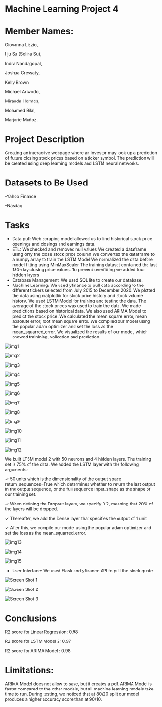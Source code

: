 # Machine Learning Project 4
# Member Names:

Giovanna Lizzio,

I ju Su (Selina Su),

Indra Nandagopal,

Joshua Cressaty,

Kelly Brown,

Michael Ariwodo,

Miranda Hermes,

Mohamed Bilal,

Marjorie Muñoz.

# Project Description

Creating an interactive webpage where an investor may look up a prediction of future closing stock prices based on a ticker symbol. The prediction will be created using deep learning models and LSTM neural networks.

# Datasets to Be Used
-Yahoo Finance

-Nasdaq

# Tasks
- Data pull:
Web scraping model allowed us to find historical stock price openings and closings and earnings data.
- ETL: 
We checked and removed null values
We created a dataframe using only the close stock price column
We converted the dataframe to a numpy array to train the LSTM Model
We normalized the data before model fitting using MinMaxScaler
The training dataset contained the last 180-day closing price values. 
To prevent overfitting we added four hidden layers
- Database Management: 
We used SQL lite to create our database.
- Machine Learning:
We used yfinance to pull data according to the different tickers selected from July 2015 to December 2020.
We plotted the data using matplotlib for stock price history and stock volume history. 
We used LSTM Model for training and testing the data. The average of the stock prices was used to train the data. 
We made predictions based on historical data.
We also used ARIMA Model to predict the stock price. We calculated the mean square error, mean absolute error, root mean square error. 
We compiled our model using the popular adam optimizer and set the loss as the mean_squarred_error. 
We visualized the results of our model, which showed trainining, validation and prediction. 

![img1](/stock-prediction/images/META%20Linear%20Regression%20Prediction.jpg)

![img2](/stock-prediction/images/META%20Linear%20Regression%20Forecast.jpg)

![img3](/stock-prediction/images/META%20Prediction%20by%20LSTM.jpg)

![img4](/stock-prediction/images/LSTM%20Model%201.jpg)

![img5](/stock-prediction/images/LSTM%20Model%202.jpg)

![img6](/stock-prediction/images/META%20Prediction%20by%20LSTM.jpg)


![img7](/stock-prediction/images/AAPL%20Prediction%20by%20ARIMA.jpg)

![img8](/stock-prediction/images/AAPL%20Forecast%20by%20ARIMA.jpg)

![img9](/stock-prediction/images/AAPL%20Stock%20Price%20Forecast%20by%20ARIMA.jpg)

![img10](/stock-prediction/images/ARIMA%202023.jpg)

![img11](/stock-prediction/images/ARIMA%20Prediction%202023.jpg)

![img12](/stock-prediction/images/ARIMA%20Forecast%202023.jpg)

We built LTSM model 2 with 50 neurons and 4 hidden layers. The training set is 75% of the data. We added the LSTM layer with the following arguments:

✓ 50 units which is the dimensionality of the output space
return_sequences=True which determines whether to return the last output in the output sequence, or the full sequence input_shape as the shape of our training set.

✓ When defining the Dropout layers, we specify 0.2, meaning that 20% of the layers will be dropped.

✓ Thereafter, we add the Dense layer that specifies the output of 1 unit.

✓ After this, we compile our model using the popular adam optimizer and set the loss as the mean_squarred_error.

![img13](/stock-prediction/images/LSTM%20Model%202.jpg)

![img14](/stock-prediction/images/META%20Forecast%20by%20LSTM%202.jpg)

![img15](/stock-prediction/images/META%20Forecast%20by%20LSTM%202.jpg)

- User Interface:
We used Flask and yfinance API to pull the stock quote. 

![Screen Shot 1](/Flask_Stock_Dashboard/image/Screen%20Shot%202022-11-21%20at%204.01.31%20PM.png)

![Screen Shot 2](/Flask_Stock_Dashboard/image/Screen%20Shot%202022-11-21%20at%204.02.56%20PM.png)

![Screen Shot 3](/Flask_Stock_Dashboard/image/Screen%20Shot%202022-11-21%20at%204.03.21%20PM.png)

# Conclusions
R2 score for Linear Regression: 0.98

R2 score for LSTM Model 2: 0.97

R2 score for ARIMA Model : 0.98


# Limitations: 
ARIMA Model does not allow to save, but it creates a pdf.
ARIMA Model is faster compared to the other models, but all machine learning models take time to run.
During testing, we noticed that at 80/20 split our model produces a higher accuracy score than at 90/10. 






